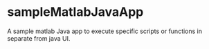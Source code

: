 # sampleMatlabJavaApp
A sample matlab Java app to execute specific scripts or functions in separate from java UI.
